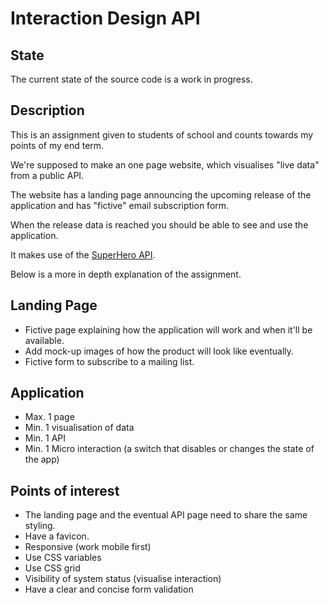 # Interaction Design API

## State

The current state of the source code is a work in progress.

## Description

This is an assignment given to students of school and counts towards my points of my end term.

We're supposed to make an one page website, which visualises "live data" from a public API.

The website has a landing page announcing the upcoming release of the application and has "fictive" email subscription form.

When the release data is reached you should be able to see and use the application.

It makes use of the [SuperHero API](https://superheroapi.com/).

Below is a more in depth explanation of the assignment.

## Landing Page

 - Fictive page explaining how the application will work and when it'll be available.
 - Add mock-up images of how the product will look like eventually.
 - Fictive form to subscribe to a mailing list.

## Application

 - Max. 1 page
 - Min. 1 visualisation of data
 - Min. 1 API
 - Min. 1 Micro interaction (a switch that disables or changes the state of the app)

## Points of interest

 - The landing page and the eventual API page need to share the same styling.
 - Have a favicon.
 - Responsive (work mobile first)
 - Use CSS variables
 - Use CSS grid
 - Visibility of system status (visualise interaction)
 - Have a clear and concise form validation
